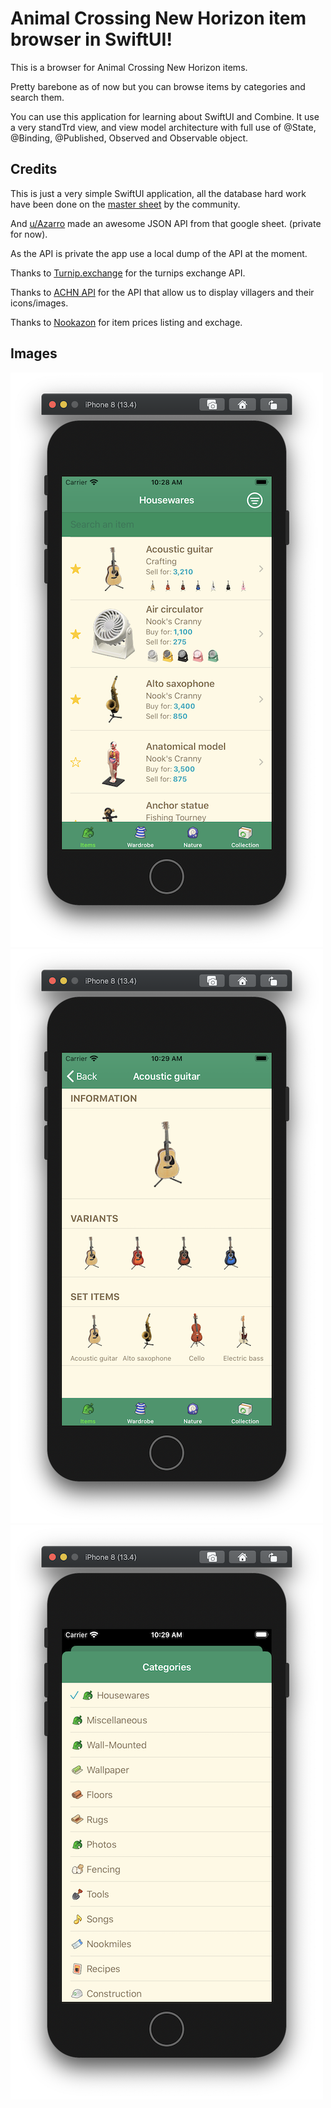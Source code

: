 # Animal Crossing New Horizon item browser in SwiftUI!

This is a browser for Animal Crossing New Horizon items. 

Pretty barebone as of now but you can browse items by categories and search them. 

You can use this application for learning about SwiftUI and Combine. It use a very standTrd view, and view model architecture with full use of @State, @Binding, @Published, Observed and Observable object. 

## Credits

This is just a very simple SwiftUI application, all the database hard work have been done on the [master sheet](https://docs.google.com/spreadsheets/d/1Hxrdp7oxtK-J5x9u1-rzChUpLtkv3t0_kNGdS6dtyWI/edit#gid=2031086626) by the community. 

And [u/Azarro](https://www.reddit.com/user/Azarro/) made an awesome JSON API from that google sheet. (private for now).

As the API is private the app use a local dump of the API at the moment. 

Thanks to [Turnip.exchange](https://turnip.exchange/) for the turnips exchange API.

Thanks to [ACHN API](http://acnhapi.com/) for the API that allow us to display villagers and their icons/images.

Thanks to [Nookazon](https://nookazon.com/) for item prices listing and exchage. 

## Images

![Image1](images/image1.png?)
![Image2](images/image2.png?)
![Image3](images/image3.png?)